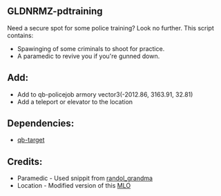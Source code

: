 ## GLDNRMZ-pdtraining

Need a secure spot for some police training? Look no further. This script contains:
*  Spawinging of some criminals to shoot for practice.
*  A paramedic to revive you if you're gunned down.

## Add:
*  Add to qb-policejob armory vector3(-2012.86, 3163.91, 32.81)
*  Add a teleport or elevator to the location

## Dependencies:
* [qb-target](https://github.com/BerkieBb/qb-target)

## Credits:
*  Paramedic - Used snippit from [randol_grandma](https://github.com/Randolio/randol_grandma)
*  Location - Modified version of this [MLO](https://www.gta5-mods.com/maps/training-facility-in-fort-zancudo)
